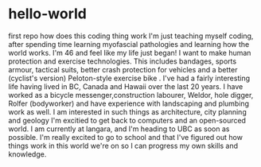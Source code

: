 # hello-world
first repo how does this coding thing work
  I'm just teaching myself coding, after spending time learning myofascial pathologies and learning how the world works. I'm 46 and feel like my life just began!
  I want to make human protection and exercise technologies. This includes bandages, sports armour, tactical suits, better crash protection for vehicles and a better (cyclist's version) Peloton-style exercise bike .  I've had a fairly interesting life having lived in BC, Canada and Hawaii over the last 20 years.  I have worked as a bicycle messenger,construction labourer, Weldor, hole digger, Rolfer (bodyworker) and have experience with landscaping and plumbing work as well.  I am interested in such things as architecture, city planning and geology
  I'm excitied to get back to computers and an open-sourced world. I am currently at langara, and I'm heading to UBC as soon as possible.  I'm really excited to go to school and that I've figured out how things work in this world we're on so I can progress my own skills and knowledge.
  
